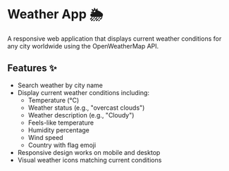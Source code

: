 # Weather App 🌦️

A responsive web application that displays current weather conditions for any city worldwide using the OpenWeatherMap API.

## Features ✨

- Search weather by city name
- Display current weather conditions including:
  - Temperature (°C)
  - Weather status (e.g., "overcast clouds")
  - Weather description (e.g., "Cloudy")
  - Feels-like temperature
  - Humidity percentage
  - Wind speed
  - Country with flag emoji
- Responsive design works on mobile and desktop
- Visual weather icons matching current conditions
